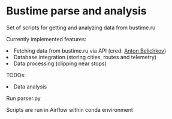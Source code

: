 # Bustime parse and analysis
Set of scripts for getting and analyzing data from bustime.ru  
  
Currently implemented features:
<li>Fetching data from bustime.ru via API (cred: <a href="https://github.com/az09">Anton Belichkov</a>)
<li>Database integration (storing cities, routes and telemetry)</li>  
<li>Data processing (clipping near stops)</li>  
  
TODOs:
<li>Data analysis</li>  

Run parser.py  

Scripts are run in Airflow within conda environment